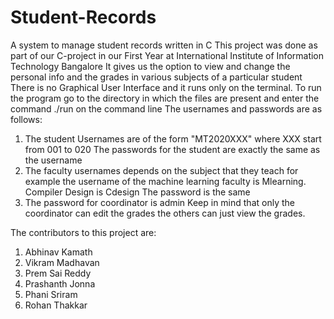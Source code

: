 # Student-Records
A system to manage student records written in C
This project was done as part of our C-project in our First Year at International Institute of Information Technology Bangalore
It gives us the option to view and change the personal info and the grades in various subjects of a particular student
There is no Graphical User Interface and it runs only on the terminal.
To run the program go to the directory in which the files are present and enter the command ./run on the command line
The usernames and passwords are as follows:
1. The student Usernames are of the form "MT2020XXX" where XXX start from 001 to 020
   The passwords for the student are exactly the same as the username
2. The faculty usernames depends on the subject that they teach for example the username of the machine learning faculty is Mlearning. Compiler Design is Cdesign
   The password is the same
3. The password for coordinator is admin
Keep in mind that only the coordinator can edit the grades the others can just view the grades.

The contributors to this project are:
1. Abhinav Kamath
2. Vikram Madhavan
3. Prem Sai Reddy
4. Prashanth Jonna
5. Phani Sriram
6. Rohan Thakkar
